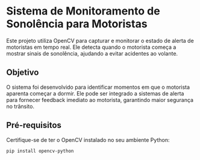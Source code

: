 # Sistema de Monitoramento de Sonolência para Motoristas

Este projeto utiliza OpenCV para capturar e monitorar o estado de alerta de motoristas em tempo real. Ele detecta quando o motorista começa a mostrar sinais de sonolência, ajudando a evitar acidentes ao volante.

## Objetivo

O sistema foi desenvolvido para identificar momentos em que o motorista aparenta começar a dormir. Ele pode ser integrado a sistemas de alerta para fornecer feedback imediato ao motorista, garantindo maior segurança no trânsito.

## Pré-requisitos

Certifique-se de ter o OpenCV instalado no seu ambiente Python:

```bash
pip install opencv-python
